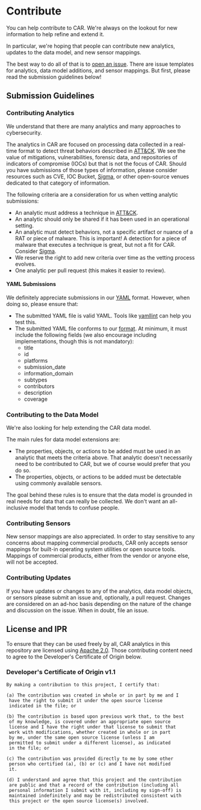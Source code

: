# Contribute
You can help contribute to CAR. We're always on the lookout for new information to help refine and extend it.

In particular, we're hoping that people can contribute new analytics, updates to the data model, and new sensor mappings.

The best way to do all of that is to [open an issue](https://github.com/mitre-attack/car/issues/new/choose). There are issue templates for analytics, data model additions, and sensor mappings. But first, please read the submission guidelines below!

## Submission Guidelines

### Contributing Analytics
We understand that there are many analytics and many approaches to cybersecurity. 

The analytics in CAR are focused on processing data collected in a real-time format to detect threat behaviors described in [ATT&CK](https://attack.mitre.org). We see the value of mitigations, vulnerabilities, forensic data, and repositories of indicators of compromise (IOCs) but that is not the focus of CAR. Should you have submissions of those types of information, please consider resources such as CVE, IOC Bucket, [Sigma](https://github.com/Neo23x0/sigma), or other open-source venues dedicated to that category of information.

The following criteria are a consideration for us when vetting analytic submissions:
- An analytic must address a technique in [ATT&CK](https://attack.mitre.org).
- An analytic should only be shared if it has been used in an operational setting.
- An analytic must detect behaviors, not a specific artifact or nuance of a RAT or piece of malware. This is important! A detection for a piece of malware that executes a technique is great, but not a fit for CAR. Consider [Sigma](https://github.com/Neo23x0/sigma).
- We reserve the right to add new criteria over time as the vetting process evolves.
- One analytic per pull request (this makes it easier to review).

#### YAML Submissions

We definitely appreciate submissions in our [YAML](https://github.com/mitre-attack/car/blob/master/analytics/CAR-2020-11-011.yaml) format. However, when doing so, please ensure that:

* The submitted YAML file is valid YAML. Tools like [yamllint](http://www.yamllint.com/) can help you test this.
* The submitted YAML file conforms to our [format](https://github.com/mitre-attack/car/blob/master/analytics/CAR-2020-11-011.yaml). At minimum, it must include the following fields (we also encourage including implementations, though this is not mandatory):
  * title
  * id
  * platforms
  * submission_date
  * information_domain
  * subtypes
  * contributors
  * description
  * coverage

### Contributing to the Data Model
We're also looking for help extending the CAR data model.

The main rules for data model extensions are:
- The properties, objects, or actions to be added must be used in an analytic that meets the criteria above. That analytic doesn't necessarily need to be contributed to CAR, but we of course would prefer that you do so.
- The properties, objects, or actions to be added must be detectable using commonly available sensors.

The goal behind these rules is to ensure that the data model is grounded in real needs for data that can really be collected. We don't want an all-inclusive model that tends to confuse people.

### Contributing Sensors
New sensor mappings are also appreciated. In order to stay sensitive to any concerns about mapping commercial products, CAR only accepts sensor mappings for built-in operating system utilities or open source tools. Mappings of commercial products, either from the vendor or anyone else, will not be accepted.

### Contributing Updates

If you have updates or changes to any of the analytics, data model objects, or sensors please submit an issue and, optionally, a pull request. Changes are considered on an ad-hoc basis depending on the nature of the change and discussion on the issue. When in doubt, file an issue.

## License and IPR

To ensure that they can be used freely by all, CAR analytics in this repository are licensed using [Apache 2.0](https://choosealicense.com/licenses/apache-2.0/). Those contributing content need to agree to the Developer's Certificate of Origin below.

### Developer's Certificate of Origin v1.1

```
By making a contribution to this project, I certify that:

(a) The contribution was created in whole or in part by me and I
 have the right to submit it under the open source license
 indicated in the file; or

(b) The contribution is based upon previous work that, to the best
 of my knowledge, is covered under an appropriate open source
 license and I have the right under that license to submit that
 work with modifications, whether created in whole or in part
 by me, under the same open source license (unless I am
 permitted to submit under a different license), as indicated
 in the file; or

(c) The contribution was provided directly to me by some other
 person who certified (a), (b) or (c) and I have not modified
 it.

(d) I understand and agree that this project and the contribution
 are public and that a record of the contribution (including all
 personal information I submit with it, including my sign-off) is
 maintained indefinitely and may be redistributed consistent with
 this project or the open source license(s) involved.
```
